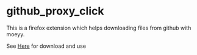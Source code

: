 # github_proxy_click
This is a firefox extension which helps downloading files from github with moeyy.

See [Here](https://addons.mozilla.org/zh-CN/firefox/addon/githubproxyclick/) for download and use
